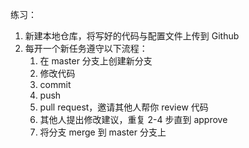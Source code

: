 练习：

1. 新建本地仓库，将写好的代码与配置文件上传到 Github
1. 每开一个新任务遵守以下流程：
   1. 在 master 分支上创建新分支
   1. 修改代码
   1. commit
   1. push
   1. pull request，邀请其他人帮你 review 代码
   1. 其他人提出修改建议，重复 2-4 步直到 approve
   1. 将分支 merge 到 master 分支上
